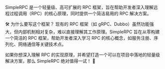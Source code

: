 SimpleRPC 是一个轻量级、高可扩展的 RPC 框架，旨在帮助开发者深入理解远程过程调用（RPC）的核心原理，同时提供一个简洁易用的 RPC 解决方案。

🛠️ 为什么要写这个框架？
现有的 RPC 框架（如 gRPC、Dubbo）虽然功能强大，但内部机制相对复杂，难以直接理解其工作原理。SimpleRPC 旨在从零构建一个简洁的 RPC 框架，帮助开发者深入学习 RPC 的核心概念，如服务注册、序列化、网络通信等关键技术点。

如果你想深入理解 RPC 的实现原理，并希望打造一个可以在项目中落地的轻量级解决方案，那么 SimpleRPC 绝对值得一试！ 🚀

